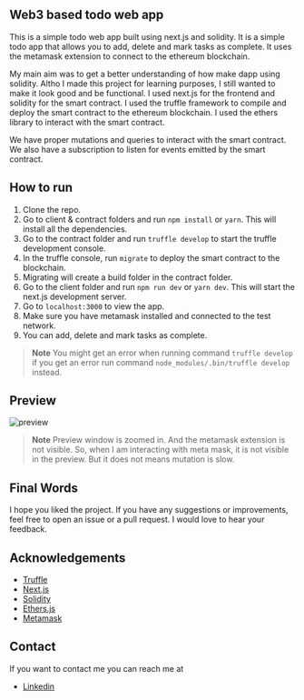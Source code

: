 ## Web3 based todo web app

This is a simple todo web app built using next.js and solidity. It is a simple todo app that allows you to add, delete and mark tasks as complete. It uses the metamask extension to connect to the ethereum blockchain.

My main aim was to get a better understanding of how make dapp using solidity. Altho I made this project for learning purposes, I still wanted to make it look good and be functional. I used next.js for the frontend and solidity for the smart contract. I used the truffle framework to compile and deploy the smart contract to the ethereum blockchain. I used the ethers library to interact with the smart contract.

We have proper mutations and queries to interact with the smart contract. We also have a subscription to listen for events emitted by the smart contract.

## How to run

1. Clone the repo.
2. Go to client & contract folders and run `npm install` or `yarn`. This will install all the dependencies.
3. Go to the contract folder and run `truffle develop` to start the truffle development console.
4. In the truffle console, run `migrate` to deploy the smart contract to the blockchain.
5. Migrating will create a build folder in the contract folder.
6. Go to the client folder and run `npm run dev` or `yarn dev`. This will start the next.js development server.
7. Go to `localhost:3000` to view the app.
8. Make sure you have metamask installed and connected to the test network.
9. You can add, delete and mark tasks as complete.

> **Note**
> You might get an error when running command `truffle develop` if you get an error run command `node_modules/.bin/truffle develop` instead.

## Preview

![preview]("https://github.com/dakshesh14/todo-dapp/blob/main/public/preview.gif?raw=true")

> **Note**
> Preview window is zoomed in. And the metamask extension is not visible. So, when I am interacting with meta mask, it is not visible in the preview. But it does not means mutation is slow.

## Final Words

I hope you liked the project. If you have any suggestions or improvements, feel free to open an issue or a pull request. I would love to hear your feedback.

## Acknowledgements

- [Truffle](https://www.trufflesuite.com/)
- [Next.js](https://nextjs.org/)
- [Solidity](https://soliditylang.org/)
- [Ethers.js](https://docs.ethers.io/v5/)
- [Metamask](https://metamask.io/)

## Contact

If you want to contact me you can reach me at

- [Linkedin](https://www.linkedin.com/in/dakshesh-jain/)
